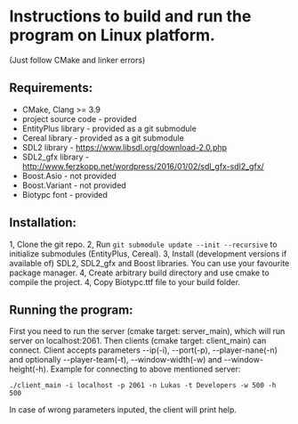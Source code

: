 # Instructions to build and run the program on Linux platform.
(Just follow CMake and linker errors)

## Requirements:
* CMake, Clang >= 3.9
* project source code - provided 
* EntityPlus library - provided as a git submodule
* Cereal library - provided as a git submodule
* SDL2 library - https://www.libsdl.org/download-2.0.php
* SDL2_gfx library - http://www.ferzkopp.net/wordpress/2016/01/02/sdl_gfx-sdl2_gfx/
* Boost.Asio - not provided
* Boost.Variant - not provided
* Biotypc font - provided

## Installation:
1, Clone the git repo.
2, Run `git submodule update --init --recursive` to initialize submodules (EntityPlus, Cereal).
3, Install (development versions if available of) SDL2, SDL2_gfx and Boost libraries. You can use your favourite package manager.
4, Create arbitrary build directory and use cmake to compile the project.
4, Copy Biotypc.ttf file to your build folder.

## Running the program:
First you need to run the server (cmake target: server_main), which will run server on localhost:2061.
Then clients (cmake target: client_main) can connect. Client accepts parameters --ip(-i), --port(-p), --player-nane(-n) and optionally --player-team(-t), --window-width(-w) and --window-height(-h).
Example for connecting to above mentioned server:
```
./client_main -i localhost -p 2061 -n Lukas -t Developers -w 500 -h 500
```
In case of wrong parameters inputed, the client will print help.